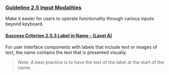 ### [Guideline 2.5 Input Modalities](https://www.w3.org/TR/WCAG22/#input-modalities)
Make it easier for users to operate functionality through various inputs beyond keyboard.

#### [Success Criterion 2.5.3 Label in Name - (Lavel A)](https://www.w3.org/TR/WCAG22/#label-in-name)
For user interface components with labels that include text or images of text, the name contains the text that is presented visually.

> *Note:* A best practice is to have the text of the label at the start of the name.